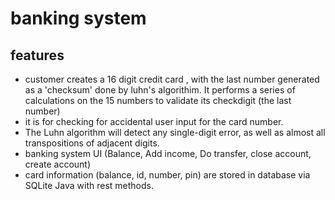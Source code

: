 # banking system

## features

- customer creates a 16 digit credit card , with the last number generated as a 'checksum' done by luhn's algorithim. It performs a series of calculations on the 15 numbers to validate its checkdigit (the last number)
- it is for checking for accidental user input for the card number.
- The Luhn algorithm will detect any single-digit error, as well as almost all transpositions of adjacent digits.
- banking system UI (Balance, Add income, Do transfer, close account, create account)
- card information (balance, id, number, pin) are stored in database via SQLite Java with rest methods. 

